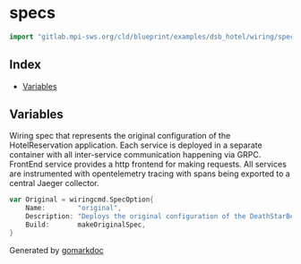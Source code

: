 <!-- Code generated by gomarkdoc. DO NOT EDIT -->

# specs

```go
import "gitlab.mpi-sws.org/cld/blueprint/examples/dsb_hotel/wiring/specs"
```

## Index

- [Variables](<#variables>)


## Variables

<a name="Original"></a>Wiring spec that represents the original configuration of the HotelReservation application. Each service is deployed in a separate container with all inter\-service communication happening via GRPC. FrontEnd service provides a http frontend for making requests. All services are instrumented with opentelemetry tracing with spans being exported to a central Jaeger collector.

```go
var Original = wiringcmd.SpecOption{
    Name:        "original",
    Description: "Deploys the original configuration of the DeathStarBench application.",
    Build:       makeOriginalSpec,
}
```

Generated by [gomarkdoc](<https://github.com/princjef/gomarkdoc>)
